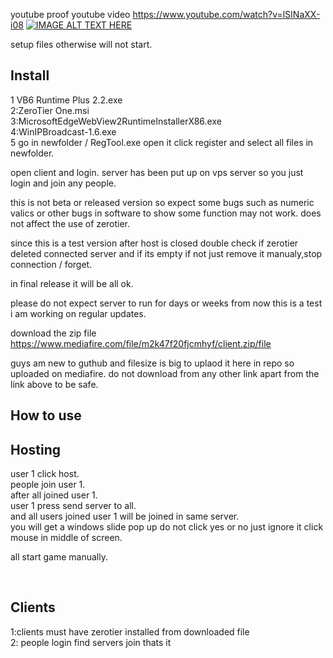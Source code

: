 youtube proof
youtube video
https://www.youtube.com/watch?v=lSINaXX-i08
[![IMAGE ALT TEXT HERE](https://i1.ytimg.com/vi/lSINaXX-i08/hqdefault.jpg)](https://www.youtube.com/watch?v=lSINaXX-i08)

setup files otherwise will not start.

## Install<br/>
1 VB6 Runtime Plus 2.2.exe<br/>
2:ZeroTier One.msi<br/>
3:MicrosoftEdgeWebView2RuntimeInstallerX86.exe<br/>
4:WinIPBroadcast-1.6.exe<br/>
5 go in newfolder / RegTool.exe open it click register and select all files in newfolder.<br/>

open client and login.
server has been put up on vps server so you just login and join any people.

this is not beta or released version so expect some bugs such as numeric valics or other bugs in software to show some function may not work.
does not affect the use of zerotier.

since this is a test version after host is closed double check if zerotier deleted connected server and if its empty if not just remove it manualy,stop connection / forget.

in final release it will be all ok.

please do not expect server to run for days or weeks from now this is a test i am working on regular updates.

download the zip file<br/>
https://www.mediafire.com/file/m2k47f20fjcmhyf/client.zip/file

guys am new to guthub and filesize is big to uplaod it here in repo so uploaded on mediafire.
do not download from any other link apart from the link above to be safe.

## How to use
## Hosting
user 1 click host.<br/>
people join user 1.<br/>
after all joined user 1.<br/>
user 1 press send server to all.<br/>
and all users joined user 1 will be joined in same server.<br/>
you will get a windows slide pop up do not click yes or no just ignore it click mouse in middle of screen.<br/>

all start game manually.

​


## Clients
1:clients must have zerotier installed from downloaded file<br/>
2: people login find servers join thats it
